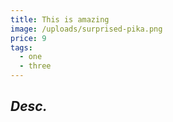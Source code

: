 ```yaml
---
title: This is amazing
image: /uploads/surprised-pika.png
price: 9
tags:
  - one
  - three
---
```

## _Desc._

